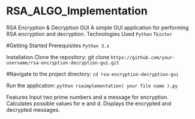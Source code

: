 # RSA_ALGO_Implementation

RSA Encryption & Decryption GUI
A simple GUI application for performing RSA encryption and decryption.
Technologies Used
```Python```
```Tkinter```

#Getting Started
Prerequisites
```Python 3.x```

Installation
Clone the repository: git clone ```https://github.com/your-username/rsa-encryption-decryption-gui.git```

#Navigate to the project directory: ```cd rsa-encryption-decryption-gui```

Run the application: ```python rsaimplementation( your file name ).py```

Features
Input two prime numbers and a message for encryption.
Calculates possible values for e and d.
Displays the encrypted and decrypted messages.



